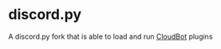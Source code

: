 # discord.py

A discord.py fork that is able to load and run [CloudBot](https://github.com/edwardslabs/CloudBot) plugins
